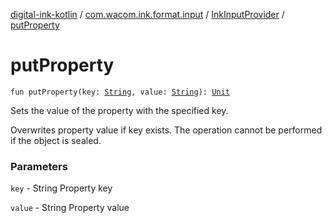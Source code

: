 [digital-ink-kotlin](../../index.md) / [com.wacom.ink.format.input](../index.md) / [InkInputProvider](index.md) / [putProperty](./put-property.md)

# putProperty

`fun putProperty(key: `[`String`](https://kotlinlang.org/api/latest/jvm/stdlib/kotlin/-string/index.html)`, value: `[`String`](https://kotlinlang.org/api/latest/jvm/stdlib/kotlin/-string/index.html)`): `[`Unit`](https://kotlinlang.org/api/latest/jvm/stdlib/kotlin/-unit/index.html)

Sets the value of the property with the specified key.

Overwrites property value if key exists.
The operation cannot be performed if the object is sealed.

### Parameters

`key` - String Property key

`value` - String Property value